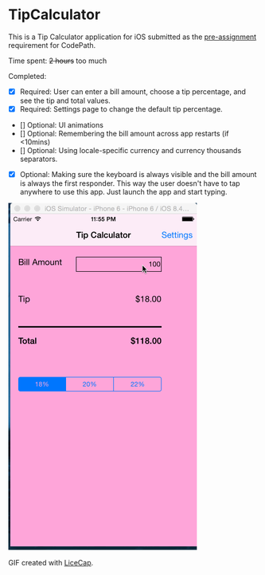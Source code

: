 # TipCalculator

This is a Tip Calculator application for iOS submitted as the [pre-assignment](https://gist.github.com/timothy1ee/7747214) requirement for CodePath.

Time spent: ~~2 hours~~ too much

Completed:

* [x] Required: User can enter a bill amount, choose a tip percentage, and see the tip and total values.
* [x] Required: Settings page to change the default tip percentage.
* [] Optional: UI animations
* [] Optional: Remembering the bill amount across app restarts (if <10mins)
* [] Optional: Using locale-specific currency and currency thousands separators.
* [x] Optional: Making sure the keyboard is always visible and the bill amount is always the first responder. This way the user doesn't have to tap anywhere to use this app. Just launch the app and start typing.

![Video Walkthrough](TipCalculator.gif)

GIF created with [LiceCap](http://www.cockos.com/licecap/).

